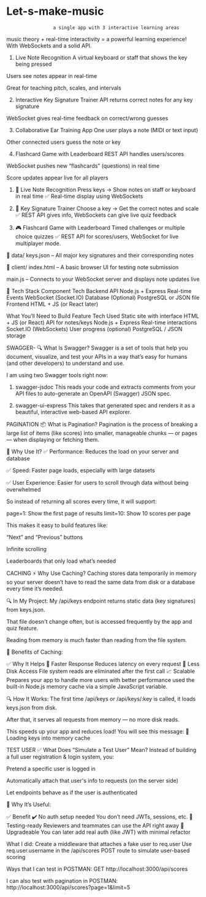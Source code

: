 # Let-s-make-music

                     a single app with 3 interactive learning areas

music theory + real-time interactivity = a powerful learning experience! With WebSockets and a solid API.

1. Live Note Recognition
A virtual keyboard or staff that shows the key being pressed

Users see notes appear in real-time

Great for teaching pitch, scales, and intervals

2. Interactive Key Signature Trainer
API returns correct notes for any key signature

WebSocket gives real-time feedback on correct/wrong guesses

3. Collaborative Ear Training App
One user plays a note (MIDI or text input)

Other connected users guess the note or key

4. Flashcard Game with Leaderboard
REST API handles users/scores

WebSocket pushes new “flashcards” (questions) in real time

Score updates appear live for all players

1. 🎹 Live Note Recognition
Press keys → Show notes on staff or keyboard in real time
✅ Real-time display using WebSockets

2. 🔑 Key Signature Trainer
Choose a key → Get the correct notes and scale
✅ REST API gives info, WebSockets can give live quiz feedback

3. 🎮 Flashcard Game with Leaderboard
Timed challenges or multiple choice quizzes
✅ REST API for scores/users, WebSocket for live multiplayer mode.

📁 data/
keys.json – All major key signatures and their corresponding notes

📁 client/
index.html – A basic browser UI for testing note submission

main.js – Connects to your WebSocket server and displays note updates live

🧰 Tech Stack
Component Tech
Backend API Node.js + Express
Real-time Events WebSocket (Socket.IO)
Database (Optional) PostgreSQL or JSON file
Frontend HTML + JS (or React later)

What You’ll Need to Build
Feature Tech Used
Static site with interface HTML + JS (or React)
API for notes/keys Node.js + Express
Real-time interactions Socket.IO (WebSockets)
User progress (optional) PostgreSQL / JSON storage

SWAGGER-
🔍 What Is Swagger?
Swagger is a set of tools that help you document, visualize, and test your APIs in a way that’s easy for humans (and other developers) to understand and use.

I am using two Swagger tools right now:

1. swagger-jsdoc
This reads your code and extracts comments from your API files to auto-generate an OpenAPI (Swagger) JSON spec.

2. swagger-ui-express
This takes that generated spec and renders it as a beautiful, interactive web-based API explorer.

PAGINATION
📦 What is Pagination?
Pagination is the process of breaking a large list of items (like scores) into smaller, manageable chunks — or pages — when displaying or fetching them.

🧠 Why Use It?
✅ Performance: Reduces the load on your server and database

✅ Speed: Faster page loads, especially with large datasets

✅ User Experience: Easier for users to scroll through data without being overwhelmed

So instead of returning all scores every time, it will support:

page=1: Show the first page of results
limit=10: Show 10 scores per page

This makes it easy to build features like:

“Next” and “Previous” buttons

Infinite scrolling

Leaderboards that only load what’s needed

CACHING
⚡ Why Use Caching?
Caching stores data temporarily in memory so your server doesn’t have to read the same data from disk or a database every time it’s needed.

🔍 In My Project:
My /api/keys endpoint returns static data (key signatures) from keys.json.

That file doesn't change often, but is accessed frequently by the app and quiz feature.

Reading from memory is much faster than reading from the file system.

🎯 Benefits of Caching:

✅ Why It Helps
🚀 Faster Response Reduces latency on every request
💾 Less Disk Access File system reads are eliminated after the first call
📈 Scalable Prepares your app to handle more users with better performance
used the built-in Node.js memory cache via a simple JavaScript variable.

🔍 How It Works:
The first time /api/keys or /api/keys/:key is called, it loads keys.json from disk.

After that, it serves all requests from memory — no more disk reads.

This speeds up your app and reduces load! You will see this message:
🔄 Loading keys into memory cache

TEST USER
✅ What Does “Simulate a Test User” Mean?
Instead of building a full user registration & login system, you:

Pretend a specific user is logged in

Automatically attach that user's info to requests (on the server side)

Let endpoints behave as if the user is authenticated

🧪 Why It’s Useful:

✅ Benefit
✔️ No auth setup needed You don’t need JWTs, sessions, etc.
🧪 Testing-ready Reviewers and teammates can use the API right away
🔐 Upgradeable You can later add real auth (like JWT) with minimal refactor

What I did:
Create a middleware that attaches a fake user to req.user
Use req.user.username in the /api/scores POST route to simulate user-based scoring


Ways that I can test in POSTMAN:
GET http://localhost:3000/api/scores

I can also test with pagination in POSTMAN:
http://localhost:3000/api/scores?page=1&limit=5
